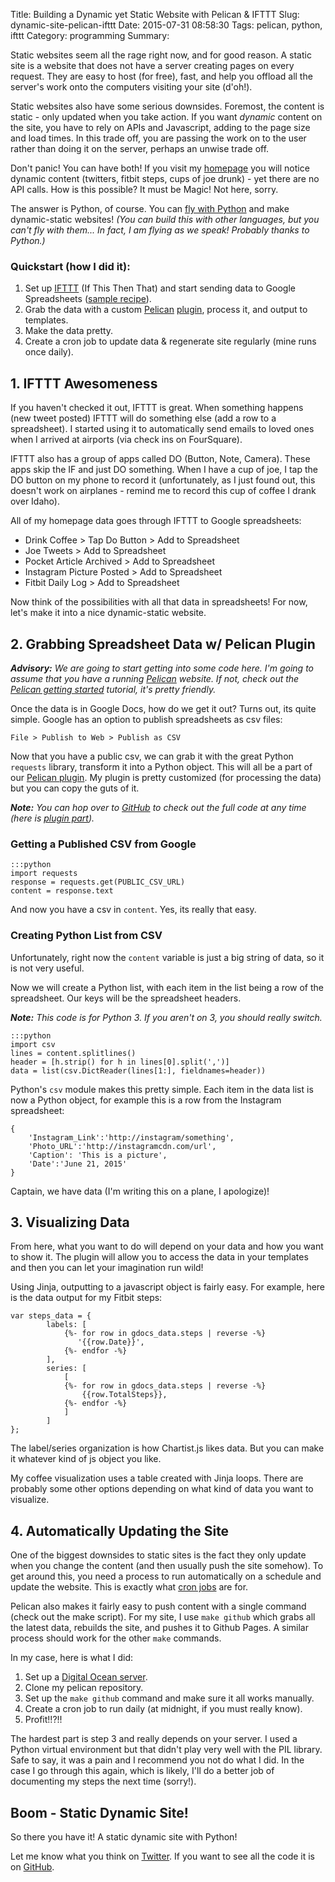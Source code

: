 Title: Building a Dynamic yet Static Website with Pelican & IFTTT
Slug: dynamic-site-pelican-ifttt
Date: 2015-07-31 08:58:30
Tags: pelican, python, ifttt
Category: programming
Summary: 

Static websites seem all the rage right now, and for good reason. A static site is a website that does not have a server creating pages on every request. They are easy to host (for free), fast, and help you offload all the server's work onto the computers visiting your site (d'oh!).

Static websites also have some serious downsides. Foremost, the content is static - only updated when you take action. If you want *dynamic* content on the site, you have to rely on APIs and Javascript, adding to the page size and load times. In this trade off, you are passing the work on to the user rather than doing it on the server, perhaps an unwise trade off.

Don't panic! You can have both! If you visit my [homepage](https://joeahand.com) you will notice dynamic content (twitters, fitbit steps, cups of joe drunk) - yet there are no API calls. How is this possible? It must be Magic! Not here, sorry.

The answer is Python, of course. You can [fly with Python](https://xkcd.com/353/) and make dynamic-static websites! *(You can build this with other languages, but you can't fly with them... In fact, I am flying as we speak! Probably thanks to Python.)*

### Quickstart (how I did it):

1. Set up [IFTTT](https://ifttt.com) (If This Then That) and start sending data to Google Spreadsheets ([sample recipe](https://ifttt.com/recipes/112226-save-your-tweets-in-a-google-spreadsheet)).
2. Grab the data with a custom [Pelican](http://getpelican.com) [plugin](https://github.com/joehand/joeahand/tree/master/plugins/pelican_gdocs), process it, and output to templates.
3. Make the data pretty.
4. Create a cron job to update data & regenerate site regularly (mine runs once daily).

## 1. IFTTT Awesomeness

If you haven't checked it out, IFTTT is great. When something happens (new tweet posted) IFTTT will do something else (add a row to a spreadsheet). I started using it to automatically send emails to loved ones when I arrived at airports (via check ins on FourSquare).

IFTTT also has a group of apps called DO (Button, Note, Camera). These apps skip the IF and just DO something. When I have a cup of joe, I tap the DO button on my phone to record it (unfortunately, as I just found out, this doesn't work on airplanes - remind me to record this cup of coffee I drank over Idaho).

All of my homepage data goes through IFTTT to Google spreadsheets:

* Drink Coffee > Tap Do Button > Add to Spreadsheet
* Joe Tweets > Add to Spreadsheet
* Pocket Article Archived > Add to Spreadsheet
* Instagram Picture Posted > Add to Spreadsheet
* Fitbit Daily Log > Add to Spreadsheet

Now think of the possibilities with all that data in spreadsheets! For now, let's make it into a nice dynamic-static website.

## 2. Grabbing Spreadsheet Data w/ Pelican Plugin

***Advisory:*** *We are going to start getting into some code here. I'm going to assume that you have a running [Pelican](http://getpelican.com) website. If not, check out the [Pelican getting started](http://docs.getpelican.com/en/3.6.2/quickstart.html) tutorial, it's pretty friendly.*

Once the data is in Google Docs, how do we get it out? Turns out, its quite simple. Google has an option to publish spreadsheets as csv files:

    File > Publish to Web > Publish as CSV

Now that you have a public csv, we can grab it with the great Python `requests` library, transform it into a Python object. This will all be a part of our [Pelican plugin](http://docs.getpelican.com/en/latest/plugins.html). My plugin is pretty customized (for processing the data) but you can copy the guts of it.

***Note:*** *You can hop over to [GitHub](https://github.com/joehand/joeahand) to check out the full code at any time (here is [plugin part](https://github.com/joehand/joeahand/tree/master/plugins/pelican_gdocs)).*

### Getting a Published CSV from Google

    :::python
    import requests
    response = requests.get(PUBLIC_CSV_URL)
    content = response.text

And now you have a csv in `content`. Yes, its really that easy.

### Creating Python List from CSV

Unfortunately, right now the `content` variable is just a big string of data, so it is not very useful. 

Now we will create a Python list, with each item in the list being a row of the spreadsheet. Our keys will be the spreadsheet headers.

***Note:*** *This code is for Python 3. If you aren't on 3, you should really switch.*

    :::python
    import csv
    lines = content.splitlines()
    header = [h.strip() for h in lines[0].split(',')]
    data = list(csv.DictReader(lines[1:], fieldnames=header))

Python's `csv` module makes this pretty simple. Each item in the data list is now a Python object, for example this is a row from the Instagram spreadsheet:
    
    {
        'Instagram_Link':'http://instagram/something', 
        'Photo_URL':'http://instagramcdn.com/url', 
        'Caption': 'This is a picture', 
        'Date':'June 21, 2015'
    }

Captain, we have data (I'm writing this on a plane, I apologize)!

## 3. Visualizing Data

From here, what you want to do will depend on your data and how you want to show it. The plugin will allow you to access the data in your templates and then you can let your imagination run wild!

Using Jinja, outputting to a javascript object is fairly easy. For example, here is the data output for my Fitbit steps:

    var steps_data = {
            labels: [
                {%- for row in gdocs_data.steps | reverse -%}
                   '{{row.Date}}',
                {%- endfor -%}
            ],
            series: [
                [
                {%- for row in gdocs_data.steps | reverse -%}
                    {{row.TotalSteps}},
                {%- endfor -%}
                ]
            ]
    };

The label/series organization is how Chartist.js likes data. But you can make it whatever kind of js object you like.

My coffee visualization uses a table created with Jinja loops. There are probably some other options depending on what kind of data you want to visualize.

## 4. Automatically Updating the Site

One of the biggest downsides to static sites is the fact they only update when you change the content (and then usually push the site somehow). To get around this, you need a process to run automatically on a schedule and update the website. This is exactly what [cron jobs](http://crontab.org/) are for.

Pelican also makes it fairly easy to push content with a single command (check out the make script). For my site, I use `make github` which grabs all the latest data, rebuilds the site, and pushes it to Github Pages. A similar process should work for the other `make` commands.

In my case, here is what I did:

1. Set up a [Digital Ocean server](https://www.digitalocean.com/?refcode=94657bdeab0c).
2. Clone my pelican repository.
3. Set up the `make github` command and make sure it all works manually.
4. Create a cron job to run daily (at midnight, if you must really know).
5. Profit!!?!!

The hardest part is step 3 and really depends on your server. I used a Python virtual environment but that didn't play very well with the PIL library. Safe to say, it was a pain and I recommend you not do what I did. In the case I go through this again, which is likely, I'll do a better job of documenting my steps the next time (sorry!).

## Boom - Static Dynamic Site!

So there you have it! A static dynamic site with Python! 

Let me know what you think on [Twitter](https://twitter.com/joeahand). If you want to see all the code it is on [GitHub](https://github.com/joehand/joeahand).


